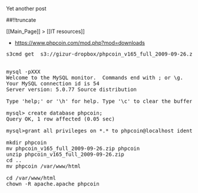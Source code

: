 Yet another post

[meta:author]: <> (Jonas Colmsjo)
[meta:title]: <> (Phpcoin.md)
[meta:date]: <> (2012-01-01)
[meta:nested:key]: <> (Metadata value)

##!!truncate


[[Main_Page]] > [[IT resources]]

* https://www.phpcoin.com/mod.php?mod=downloads


<pre>
s3cmd get  s3://gizur-dropbox/phpcoin_v165_full_2009-09-26.zip


mysql -pXXX
Welcome to the MySQL monitor.  Commands end with ; or \g.
Your MySQL connection id is 54
Server version: 5.0.77 Source distribution

Type 'help;' or '\h' for help. Type '\c' to clear the buffer.

mysql> create database phpcoin;
Query OK, 1 row affected (0.05 sec)

mysql>grant all privileges on *.* to phpcoin@localhost identified by 'XXX'

mkdir phpcoin
mv phpcoin_v165_full_2009-09-26.zip phpcoin
unzip phpcoin_v165_full_2009-09-26.zip
cd ..
mv phpcoin /var/www/html

cd /var/www/html
chown -R apache.apache phpcoin

</pre>

